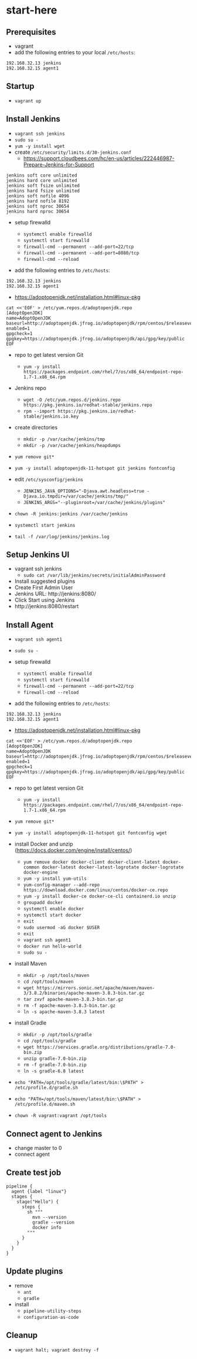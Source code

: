 # start-here

## Prerequisites

* vagrant
* add the following entries to your local `/etc/hosts`:

```
192.168.32.13 jenkins
192.168.32.15 agent1
```

## Startup

* `vagrant up`

## Install Jenkins

* `vagrant ssh jenkins`
* `sudo su -`
* `yum -y install wget`
* create `/etc/security/limits.d/30-jenkins.conf`
  * https://support.cloudbees.com/hc/en-us/articles/222446987-Prepare-Jenkins-for-Support

```
jenkins soft core unlimited
jenkins hard core unlimited
jenkins soft fsize unlimited
jenkins hard fsize unlimited
jenkins soft nofile 4096
jenkins hard nofile 8192
jenkins soft nproc 30654
jenkins hard nproc 30654
```

* setup firewalld
  * `systemctl enable firewalld`
  * `systemctl start firewalld`
  * `firewall-cmd --permanent --add-port=22/tcp`
  * `firewall-cmd --permanent --add-port=8080/tcp`
  * `firewall-cmd --reload`
  
*  add the following entries to `/etc/hosts`:

```
192.168.32.13 jenkins
192.168.32.15 agent1
```


* https://adoptopenjdk.net/installation.html#linux-pkg

```
cat <<'EOF' > /etc/yum.repos.d/adoptopenjdk.repo
[AdoptOpenJDK]
name=AdoptOpenJDK
baseurl=http://adoptopenjdk.jfrog.io/adoptopenjdk/rpm/centos/$releasever/$basearch
enabled=1
gpgcheck=1
gpgkey=https://adoptopenjdk.jfrog.io/adoptopenjdk/api/gpg/key/public
EOF
```

* repo to get latest version Git
  * `yum -y install https://packages.endpoint.com/rhel/7/os/x86_64/endpoint-repo-1.7-1.x86_64.rpm`

* Jenkins repo
  * `wget -O /etc/yum.repos.d/jenkins.repo https://pkg.jenkins.io/redhat-stable/jenkins.repo`
  * `rpm --import https://pkg.jenkins.io/redhat-stable/jenkins.io.key`

* create directories
  * `mkdir -p /var/cache/jenkins/tmp`
  * `mkdir -p /var/cache/jenkins/heapdumps`

* `yum remove git*`
* `yum -y install adoptopenjdk-11-hotspot git jenkins fontconfig`
* edit `/etc/sysconfig/jenkins`
  * `JENKINS_JAVA_OPTIONS="-Djava.awt.headless=true -Djava.io.tmpdir=/var/cache/jenkins/tmp/"`
  * `JENKINS_ARGS="--pluginroot=/var/cache/jenkins/plugins"`
* `chown -R jenkins:jenkins /var/cache/jenkins`
* `systemctl start jenkins`
* `tail -f /var/log/jenkins/jenkins.log`

## Setup Jenkins UI

* vagrant ssh jenkins
  * `sudo cat /var/lib/jenkins/secrets/initialAdminPassword`
* Install suggested plugins
* Create First Admin User
* Jenkins URL: http://jenkins:8080/
* Click Start using Jenkins
* http://jenkins:8080/restart


## Install Agent

* `vagrant ssh agent1`
* `sudo su -`
* setup firewalld
  * `systemctl enable firewalld`
  * `systemctl start firewalld`
  * `firewall-cmd --permanent --add-port=22/tcp`
  * `firewall-cmd --reload`

*  add the following entries to `/etc/hosts`:

```
192.168.32.13 jenkins
192.168.32.15 agent1
```
* https://adoptopenjdk.net/installation.html#linux-pkg

```
cat <<'EOF' > /etc/yum.repos.d/adoptopenjdk.repo
[AdoptOpenJDK]
name=AdoptOpenJDK
baseurl=http://adoptopenjdk.jfrog.io/adoptopenjdk/rpm/centos/$releasever/$basearch
enabled=1
gpgcheck=1
gpgkey=https://adoptopenjdk.jfrog.io/adoptopenjdk/api/gpg/key/public
EOF
```

* repo to get latest version Git
  * `yum -y install https://packages.endpoint.com/rhel/7/os/x86_64/endpoint-repo-1.7-1.x86_64.rpm`

* `yum remove git*`
* `yum -y install adoptopenjdk-11-hotspot git fontconfig wget`
* install Docker and unzip (https://docs.docker.com/engine/install/centos/)
  * `yum remove docker docker-client docker-client-latest docker-common docker-latest docker-latest-logrotate docker-logrotate docker-engine`
  * `yum -y install yum-utils`
  * `yum-config-manager --add-repo https://download.docker.com/linux/centos/docker-ce.repo`
  * `yum -y install docker-ce docker-ce-cli containerd.io unzip`
  * `groupadd docker`
  * `systemctl enable docker`
  * `systemctl start docker`
  * `exit`
  * `sudo usermod -aG docker $USER`
  * `exit`
  * `vagrant ssh agent1`
  * `docker run hello-world`
  * `sudo su -`
* install Maven
  * `mkdir -p /opt/tools/maven`
  * `cd /opt/tools/maven`
  * `wget https://mirrors.sonic.net/apache/maven/maven-3/3.8.2/binaries/apache-maven-3.8.3-bin.tar.gz`
  * `tar zxvf apache-maven-3.8.3-bin.tar.gz`
  * `rm -f apache-maven-3.8.3-bin.tar.gz`
  * `ln -s apache-maven-3.8.3 latest`
* install Gradle
  * `mkdir -p /opt/tools/gradle`
  * `cd /opt/tools/gradle`
  * `wget https://services.gradle.org/distributions/gradle-7.0-bin.zip`
  * `unzip gradle-7.0-bin.zip`
  * `rm -f gradle-7.0-bin.zip`
  * `ln -s gradle-6.8 latest`
* `echo "PATH=/opt/tools/gradle/latest/bin:\$PATH" > /etc/profile.d/gradle.sh`
* `echo "PATH=/opt/tools/maven/latest/bin:\$PATH" > /etc/profile.d/maven.sh`
* `chown -R vagrant:vagrant /opt/tools`

## Connect agent to Jenkins

* change master to 0
* connect agent

## Create test job

```
pipeline {
  agent {label "linux"}
  stages {
    stage("Hello") {
      steps {
        sh """
          mvn --version
          gradle --version
          docker info
        """
      }
    }
  }
}
```

## Update plugins

* remove
  * `ant`
  * `gradle`
* install
  * `pipeline-utility-steps`
  * `configuration-as-code`

## Cleanup

* `vagrant halt; vagrant destroy -f`